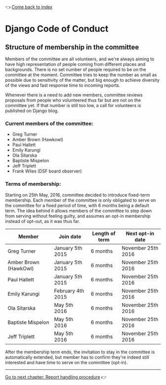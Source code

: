 :point_left: [Come back to index](README.md)

# Django Code of Conduct

## Structure of membership in the committee

Members of the committee are all volunteers, and we're always aiming to have
high representation of people coming from different places and backgrounds.
There is no set number of people required to be on the committee at the moment.
Committee tries to keep the number as small as possible due to sensitivity of
the matter, but big enough to achieve diversity of the views and fast response
time to incoming reports.

Whenever there is a need to add new members, committee reviews proposals from
people who volunteered thus far but are not on the committee yet. If that
number is still too low, a call for volunteers is published on Django blog.

### Current members of the committee:

- Greg Turner
- Amber Brown (Hawkowl)
- Paul Hallett
- Emily Karungi
- Ola Sitarska
- Baptiste Mispelon
- Jeff Triplett
- Frank Wiles (DSF board observer)

### Terms of membership:

Starting on 25th May, 2016, committee decided to introduce fixed-term
membership. Each member of the committee is only obligated to serve on the
committee for a fixed period of time, with 6 months being a default term. The
idea behind it allows members of the committee to step down from serving
without feeling guilty, and assumes an opt-in membership instead of opt-out, as
it was thus far.

| Member                | Join date         | Length of term | Next opt-in date   | 
| --------------------- | ----------------- | -------------- | ------------------ | 
| Greg Turner           | January 5th 2015  | 6 months       | November 25th 2016 |
| Amber Brown (HawkOwl) | January 5th 2015  | 6 months       | November 25th 2016 |
| Paul Hallett          | January 5th 2015  | 6 months       | November 25th 2016 |
| Emily Karungi         | February 4th 2015 | 6 months       | November 25th 2016 |
| Ola Sitarska          | May 5th 2016      | 6 months       | November 25th 2016 |
| Baptiste Mispelon     | May 5th 2016      | 6 months       | November 25th 2016 |
| Jeff Triplett         | May 5th 2016      | 6 months       | November 25th 2016 |

After the membership term ends, the invitation to stay in the committee is
automatically extended, but member has to confirm they're indeed still
interested and have time to serve on the committee (opt-in).

----

[Go to next chapter: Report handling procedure](reports.md) :point_right: